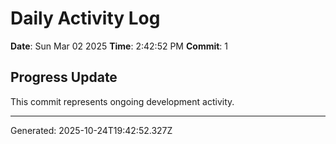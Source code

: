 # Daily Activity Log

**Date**: Sun Mar 02 2025
**Time**: 2:42:52 PM
**Commit**: 1

## Progress Update

This commit represents ongoing development activity.

---
Generated: 2025-10-24T19:42:52.327Z
